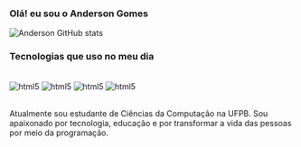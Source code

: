 ### Olá! eu sou o Anderson Gomes

![Anderson GitHub stats](https://github-readme-stats.vercel.app/api?username=AndersonG14&show_icons=true&theme=dracula)

### Tecnologias que uso no meu dia

<div style="display: inline_block"><br/>
<img align="center" alt="html5" src="https://img.shields.io/badge/Python-3776AB?style=for-the-badge&logo=python&logoColor=white" />
<img align="center" alt="html5" src="https://img.shields.io/badge/Java-ED8B00?style=for-the-badge&logo=openjdk&logoColor=white" />
<img align="center" alt="html5" src="https://img.shields.io/badge/MySQL-00000F?style=for-the-badge&logo=mysql&logoColor=white" />
<img align="center" alt="html5" src="https://img.shields.io/badge/Spring-6DB33F?style=for-the-badge&logo=spring&logoColor=white" />
</div><br/>

Atualmente sou estudante de Ciências da Computação na UFPB. Sou apaixonado por tecnologia, educação e por transformar a vida das pessoas por meio da programação.


